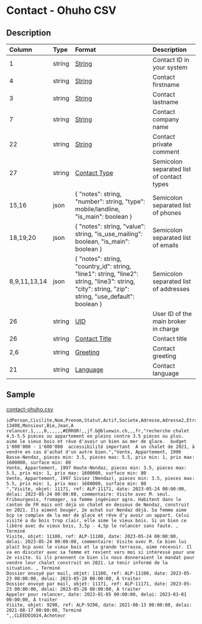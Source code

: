 # Contact - Ohuho CSV

## Description

| Column | Type | Format | Description |
| :--- | :--- | :--- | :--- |
| 1 | string | [String](https://en.wikipedia.org/wiki/String_(computer_science)) | Contact ID in your system |
| 4 | string | [String](https://en.wikipedia.org/wiki/String_(computer_science)) | Contact firstname |
| 3 | string | [String](https://en.wikipedia.org/wiki/String_(computer_science)) | Contact lastname |
| 7 | string | [String](https://en.wikipedia.org/wiki/String_(computer_science)) | Contact company name |
| 22 | string | [String](https://en.wikipedia.org/wiki/String_(computer_science)) | Contact private comment |
| 27 | string | [Contact Type](../values/contact_type_id.md) | Semicolon separated list of contact types |
| 15,16 | json | { "notes": string, "number": string, "type": mobile/landline, "is_main": boolean } | Semicolon separated list of phones |
| 18,19,20 | json | { "notes": string, "value": string, "is_use_mailing": boolean, "is_main": boolean } | Semicolon separated list of emails |
| 8,9,11,13,14 | json | { "notes": string, "country_id": string, "line1": string, "line2": string, "line3": string, "city": string, "zip": string, "use_default": boolean } | Semicolon separated list of addresses |
| 26 | string | [UID](https://en.wikipedia.org/wiki/Unique_identifier) | User ID of the main broker in charge |
| 26 | string | [Contact Title](../values/contact_title_id.md) | Contact title |
| 2,6 | string | [Greeting](../values/greeting_id.md) | Contact greeting |
| 21 | string | [Language](../values/language_id.md) | Contact language |

## Sample

[contact-ohuho.csv](../samples/contact-ohuho.csv)
```
idPerson,Civilite,Nom,Prenom,Statut,Actif,Societe,Adresse,Adresse2,Etranger,Pays,Region,Localite,ZipCode,Telephone,Mobile,Fax,EMail,EMail2,EMail3,Communication,Annotations,Recherches,Activites,Objects,idCourtier,Type
13408,Monsieur,Bie,Jean,A relancer,1,,,,0,,,,,,#ERROR!,,jf.b@bluewin.ch,,,fr,"recherche chalet 4.5-5.5 pièces ou appartement en pleins centre 3.5 pièces ou plus. aime le vieux bois et rêve d'avoir un bien au mer de glace.  budget 1'000'000 - 1'600'000  accessibilité important  A un chalet de 2021, à vendre en cas d'achat d'un autre bien.","Vente, Appartement, 1996 Basse-Nendaz, pieces min: 3.5, pieces max: 5.5, prix min: 1, prix max: 1600000, surface min: 80
Vente, Appartement, 1997 Haute-Nendaz, pieces min: 3.5, pieces max: 5.5, prix min: 1, prix max: 1600000, surface min: 80
Vente, Appartement, 1997 Siviez (Nendaz), pieces min: 3.5, pieces max: 5.5, prix min: 1, prix max: 1600000, surface min: 80
","Visite, objet: 11171, ref: ALP-11171, date: 2023-05-24 00:00:00, delai: 2023-05-24 00:00:00, commentaire: Visite avec M. seul. Fribourgeois, fromager, sa femme ingénieur agro. Habitent dans le canton de FR mais ont déjà un chalet en dessous de Nendaz, construit en 2021. Ils aiment bouger, 2e achat sur Nendaz déjà. Sa femme aime bcp ce complex de la mer de glace et rêve d'y avoir un appart. Celui visité a du bois trop clair, elle aime le vieux bois. Si un bien ce libère avec du vieux bois, 3,5p - 4,5p le relancer sans faute. , Terminé
Visite, objet: 11100, ref: ALP-11100, date: 2023-05-24 00:00:00, delai: 2023-05-24 00:00:00, commentaire: Visite avec M. Ce bien lui plait bcp avec le vieux bois et la grande terrasse, aime recevoir. Il va en discuter avec sa femme et revient vers moi si intéressé pour une 2e visite. Si ils prennent ce bien ils nous donneraient le mandat pour vendre leur chalet construit en 2021. Le tenir informé de la situation. , Terminé
Dossier envoyé par mail, objet: 11100, ref: ALP-11100, date: 2023-05-23 00:00:00, delai: 2023-05-28 00:00:00, À traiter
Dossier envoyé par mail, objet: 11171, ref: ALP-11171, date: 2023-05-23 00:00:00, delai: 2023-05-28 00:00:00, À traiter
Appeler pour relancer, date: 2023-01-05 00:00:00, delai: 2023-03-01 00:00:00, À traiter
Visite, objet: 9290, ref: ALP-9290, date: 2021-08-13 00:00:00, delai: 2021-08-17 00:00:00, Terminé
",,CLEEDO1024,Acheteur
```
